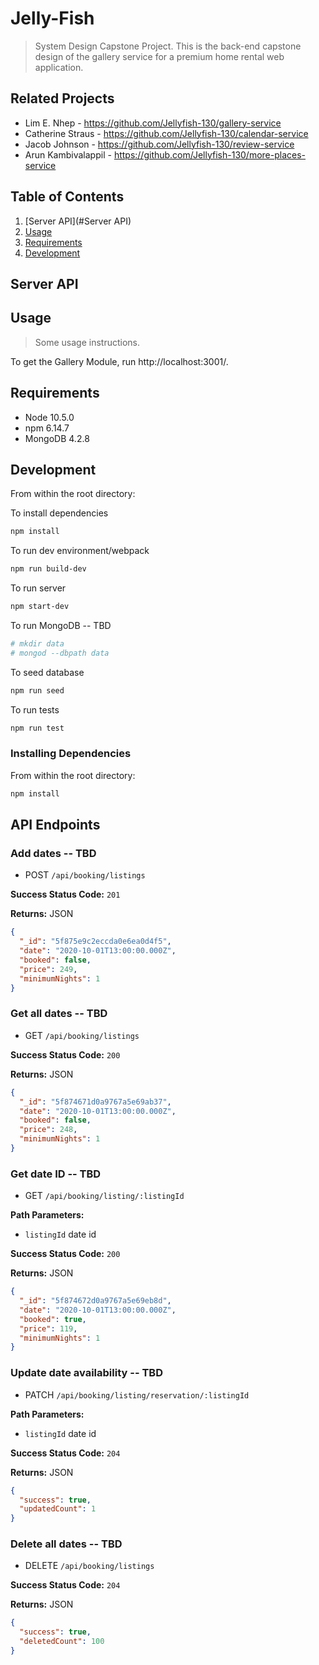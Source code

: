 # Jelly-Fish

> System Design Capstone Project. This is the back-end capstone design of the gallery service for a premium home rental web application.

## Related Projects

- Lim E. Nhep - https://github.com/Jellyfish-130/gallery-service
- Catherine Straus - https://github.com/Jellyfish-130/calendar-service
- Jacob Johnson - https://github.com/Jellyfish-130/review-service
- Arun Kambivalappil - https://github.com/Jellyfish-130/more-places-service

## Table of Contents

1. [Server API](#Server API)
2. [Usage](#Usage)
3. [Requirements](#requirements)
4. [Development](#development)

## Server API



## Usage

> Some usage instructions.

To get the Gallery Module, run http://localhost:3001/.

## Requirements

- Node 10.5.0
- npm 6.14.7
- MongoDB 4.2.8

## Development

From within the root directory:

To install dependencies

```sh
npm install
```

To run dev environment/webpack

```sh
npm run build-dev
```

To run server

```sh
npm start-dev
```

To run MongoDB -- TBD

```sh
# mkdir data
# mongod --dbpath data
```

To seed database

```sh
npm run seed
```

To run tests

```sh
npm run test
```

### Installing Dependencies

From within the root directory:

```sh
npm install
```

## API Endpoints

### Add dates -- TBD

- POST `/api/booking/listings`

**Success Status Code:** `201`

**Returns:** JSON

```json
{
  "_id": "5f875e9c2eccda0e6ea0d4f5",
  "date": "2020-10-01T13:00:00.000Z",
  "booked": false,
  "price": 249,
  "minimumNights": 1
}
```

### Get all dates -- TBD

- GET `/api/booking/listings`

**Success Status Code:** `200`

**Returns:** JSON

```json
{
  "_id": "5f874671d0a9767a5e69ab37",
  "date": "2020-10-01T13:00:00.000Z",
  "booked": false,
  "price": 248,
  "minimumNights": 1
}
```

### Get date ID -- TBD

- GET `/api/booking/listing/:listingId`

**Path Parameters:**

- `listingId` date id

**Success Status Code:** `200`

**Returns:** JSON

```json
{
  "_id": "5f874672d0a9767a5e69eb8d",
  "date": "2020-10-01T13:00:00.000Z",
  "booked": true,
  "price": 119,
  "minimumNights": 1
}
```

### Update date availability -- TBD

- PATCH `/api/booking/listing/reservation/:listingId`

**Path Parameters:**

- `listingId` date id

**Success Status Code:** `204`

**Returns:** JSON

```json
{
  "success": true,
  "updatedCount": 1
}
```

### Delete all dates -- TBD

- DELETE `/api/booking/listings`

**Success Status Code:** `204`

**Returns:** JSON

```json
{
  "success": true,
  "deletedCount": 100
}
```
